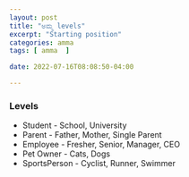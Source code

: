 ```yaml
---
layout: post
title: "ಅಮ್ಮ levels"
excerpt: "Starting position"
categories: amma
tags: [ amma  ]

date: 2022-07-16T08:08:50-04:00

---
```


### Levels
* Student - School, University
* Parent - Father, Mother, Single Parent
* Employee - Fresher, Senior, Manager, CEO
* Pet Owner - Cats, Dogs
* SportsPerson - Cyclist, Runner, Swimmer 